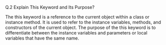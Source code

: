 Q.2 Explain This Keyword and Its Purpose?

The this keyword is a reference to the current object within a class or instance method. It is used to refer to the instance variables, methods, and constructors of the current object. The purpose of the this keyword is to differentiate between the instance variables and parameters or local variables that have the same name.

